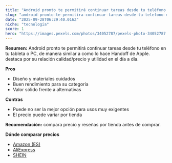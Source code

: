 ```yaml
---
title: "Android pronto te permitirá continuar tareas desde tu teléfono en tu tableta o PC, de manera similar a como lo hace Handoff de Apple."
slug: "android-pronto-te-permitira-continuar-tareas-desde-tu-telefono-en-tu-tableta-o-p"
date: "2025-09-28T06:29:40.016Z"
niche: "tecnologia"
score: 1
hero: "https://images.pexels.com/photos/34052787/pexels-photo-34052787.jpeg?auto=compress&cs=tinysrgb&fit=crop&h=627&w=1200&auto=compress&cs=tinysrgb&w=1200&h=675&fit=crop"
---
```


**Resumen:** Android pronto te permitirá continuar tareas desde tu teléfono en tu tableta o PC, de manera similar a como lo hace Handoff de Apple. destaca por su relación calidad/precio y utilidad en el día a día.

**Pros**
- Diseño y materiales cuidados
- Buen rendimiento para su categoría
- Valor sólido frente a alternativas

**Contras**
- Puede no ser la mejor opción para usos muy exigentes
- El precio puede variar por tienda

**Recomendación:** compara precio y reseñas por tienda antes de comprar.

**Dónde comparar precios**
- [Amazon (ES)](https://www.amazon.es/s?k=Android%20pronto%20te%20permitir%C3%A1%20continuar%20tareas%20desde%20tu%20tel%C3%A9fono%20en%20tu%20tableta%20o%20PC%2C%20de%20manera%20similar%20a%20como%20lo%20hace%20Handoff%20de%20Apple.&tag=teknovashop25-21)
- [AliExpress](https://www.aliexpress.com/wholesale?SearchText=Android%20pronto%20te%20permitir%C3%A1%20continuar%20tareas%20desde%20tu%20tel%C3%A9fono%20en%20tu%20tableta%20o%20PC%2C%20de%20manera%20similar%20a%20como%20lo%20hace%20Handoff%20de%20Apple.)
- [SHEIN](https://www.shein.com/pdsearch/Android%20pronto%20te%20permitir%C3%A1%20continuar%20tareas%20desde%20tu%20tel%C3%A9fono%20en%20tu%20tableta%20o%20PC%2C%20de%20manera%20similar%20a%20como%20lo%20hace%20Handoff%20de%20Apple.)